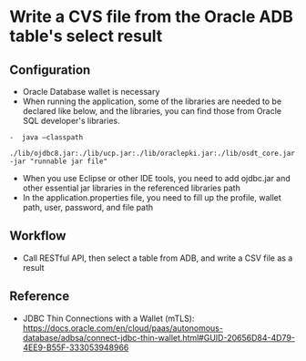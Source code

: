 # Write a CVS file from the Oracle ADB table's select result

## Configuration
- Oracle Database wallet is necessary
- When running the application, some of the libraries are needed to be declared like below, and the libraries, you can find those from Oracle SQL developer's libraries.
```
-  java –classpath
      ./lib/ojdbc8.jar:./lib/ucp.jar:./lib/oraclepki.jar:./lib/osdt_core.jar:./lib/osdt_cert.jar:. -jar "runnable jar file"
```  
- When you use Eclipse or other IDE tools, you need to add ojdbc.jar and other essential jar libraries in the referenced libraries path
- In the application.properties file, you need to fill up the profile, wallet path, user, password, and file path

## Workflow
- Call RESTful API, then select a table from ADB, and write a CSV file as a result

## Reference
- JDBC Thin Connections with a Wallet (mTLS): https://docs.oracle.com/en/cloud/paas/autonomous-database/adbsa/connect-jdbc-thin-wallet.html#GUID-20656D84-4D79-4EE9-B55F-333053948966
